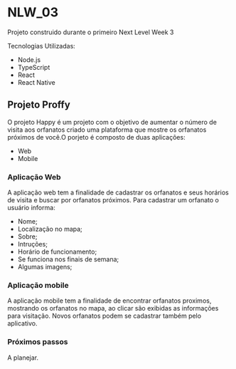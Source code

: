 # NLW_03
Projeto construido durante o primeiro Next Level Week 3

Tecnologias Utilizadas:

- Node.js
- TypeScript
- React
- React Native


## Projeto Proffy

O projeto Happy é um projeto com o objetivo de aumentar o número de visita aos orfanatos criado uma plataforma que mostre os orfanatos próximos de você.O porjeto é composto de duas aplicações:

- Web
- Mobile

### Aplicação Web

A aplicação web tem a finalidade de cadastrar os orfanatos e seus horários de visita e buscar por orfanatos próximos. Para cadastrar um orfanato o usuário informa:

- Nome;
- Localização no mapa;
- Sobre;
- Intruções;
- Horário de funcionamento;
- Se funciona nos finais de semana;
- Algumas imagens;

### Aplicação mobile

A aplicação mobile tem a finalidade de encontrar orfanatos proximos, mostrando os orfanatos no mapa, ao clicar são exibidas as informações para visitação. Novos orfanatos podem se cadastrar também pelo aplicativo.

### Próximos passos

A planejar.